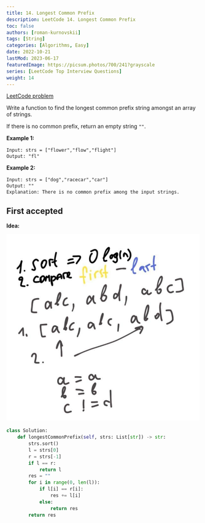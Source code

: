 ```yaml
---
title: 14. Longest Common Prefix
description: LeetCode 14. Longest Common Prefix
toc: false
authors: [roman-kurnovskii]
tags: [String]
categories: [Algorithms, Easy]
date: 2022-10-21
lastMod: 2023-06-17
featuredImage: https://picsum.photos/700/241?grayscale
series: [LeetCode Top Interview Questions]
weight: 14
---
```


[LeetCode problem](https://leetcode.com/problems/longest-common-prefix/)

Write a function to find the longest common prefix string amongst an array of strings.

If there is no common prefix, return an empty string `""`.

**Example 1:**

    Input: strs = ["flower","flow","flight"]
    Output: "fl"

**Example 2:**

    Input: strs = ["dog","racecar","car"]
    Output: ""
    Explanation: There is no common prefix among the input strings.

## First accepted

**Idea:**

![test-case](../../assets/14.jpg)

```python
class Solution:
    def longestCommonPrefix(self, strs: List[str]) -> str:
        strs.sort()
        l = strs[0]
        r = strs[-1]
        if l == r:
            return l
        res = ""
        for i in range(0, len(l)):
            if l[i] == r[i]:
                res += l[i]
            else:
                return res
        return res
```
